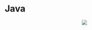 # Java
<div align="center">
<img src="https://user-images.githubusercontent.com/70611621/197594223-8112f124-ac85-443d-9711-c6be9aef6b5a.png"/>
</div>
